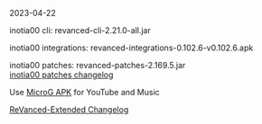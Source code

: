 2023-04-22
  
inotia00 cli: revanced-cli-2.21.0-all.jar  

inotia00 integrations: revanced-integrations-0.102.6-v0.102.6.apk  

inotia00 patches: revanced-patches-2.169.5.jar  
[inotia00 patches changelog](https://github.com/inotia00/revanced-patches/releases/tag/v2.169.5)  

Use [MicroG APK](https://github.com/inotia00/VancedMicroG/releases/latest/download/microg.apk) for YouTube and Music

[ReVanced-Extended Changelog](https://github.com/Kingsmanvn-Official/ReVanced-Extended/blob/main/changelog.md)
